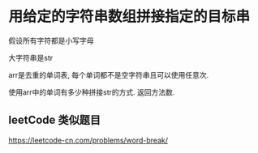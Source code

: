# 用给定的字符串数组拼接指定的目标串

假设所有字符都是小写字母

大字符串是str

arr是去重的单词表, 每个单词都不是空字符串且可以使用任意次.

使用arr中的单词有多少种拼接str的方式. 返回方法数.

## leetCode 类似题目

https://leetcode-cn.com/problems/word-break/
